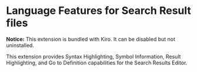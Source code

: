 # Language Features for Search Result files

**Notice:** This extension is bundled with Kiro. It can be disabled but not uninstalled.

This extension provides Syntax Highlighting, Symbol Information, Result Highlighting, and Go to Definition capabilities for the Search Results Editor.
